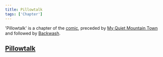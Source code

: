 ```yaml
---
title: Pillowtalk
tags: ['Chapter']
---
```

'Pillowtalk' is a chapter of the [comic](/_wiki/index.md), preceded by [My Quiet Mountain Town](/_wiki/my-quiet-mountain-town.md) and followed by [Backwash](/_wiki/backwash.md).

## [Pillowtalk](https://tapas.io/episode/1374605)

